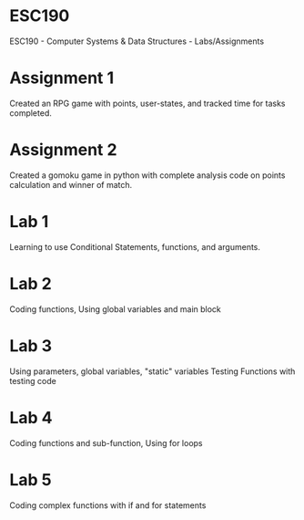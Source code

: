 # ESC190
ESC190 - Computer Systems &amp; Data Structures - Labs/Assignments

# Assignment 1
Created an RPG game with points, user-states, and tracked time for tasks completed.

# Assignment 2
Created a gomoku game in python with complete analysis code on points calculation and winner of match.

# Lab 1
Learning to use Conditional Statements, functions, and arguments.

# Lab 2
Coding functions, Using global variables and main block

# Lab 3
Using parameters, global variables, "static" variables
Testing Functions with testing code

# Lab 4
Coding functions and sub-function, Using for loops

# Lab 5
Coding complex functions with if and for statements